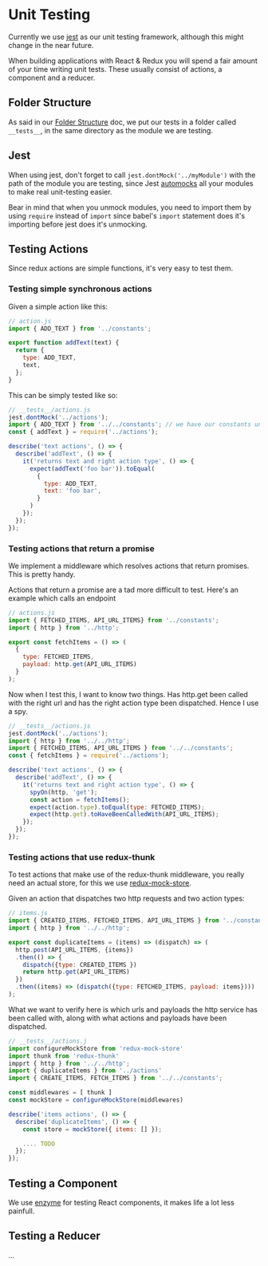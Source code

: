 # Unit Testing

Currently we use [jest](https://github.com/facebook/jest/) as our unit testing framework, although this might change in the near future.

When building applications with React & Redux you will spend a fair amount of your time writing unit tests. These usually consist of actions, a component and a reducer.

## Folder Structure
As said in our [Folder Structure](FolderStructure.md) doc, we put our tests in a folder called `__tests__`, in the same directory as the module we are testing.

## Jest
When using jest, don't forget to call `jest.dontMock('../myModule')` with the path of the module you are testing, since Jest [automocks](https://facebook.github.io/jest/docs/automatic-mocking.html) all your modules to make real unit-testing easier.

Bear in mind that when you unmock modules, you need to import them by using `require` instead of `import` since babel's `import` statement does it's importing before jest does it's unmocking.

## Testing Actions
Since redux actions are simple functions, it's very easy to test them. 

### Testing simple synchronous actions
Given a simple action like this:

```js
// action.js
import { ADD_TEXT } from '../constants';

export function addText(text) {
  return {
    type: ADD_TEXT,
    text,
  };
}
```

This can be simply tested like so:

```js
// __tests__/actions.js
jest.dontMock('../actions');
import { ADD_TEXT } from '../../constants'; // we have our constants unmocked by default, hence we don't need to manually unmock them here
const { addText } = require('../actions');

describe('text actions', () => {
  describe('addText', () => {
    it('returns text and right action type', () => {
      expect(addText('foo bar')).toEqual(
        {
          type: ADD_TEXT,
          text: 'foo bar',
        }
      )
    });
  });
});
```

### Testing actions that return a promise
We implement a middleware which resolves actions that return promises. This is pretty handy.

Actions that return a promise are a tad more difficult to test. Here's an example which calls an endpoint

```js
// actions.js
import { FETCHED_ITEMS, API_URL_ITEMS} from '../constants';
import { http } from '../http';

export const fetchItems = () => (
  {
    type: FETCHED_ITEMS,
    payload: http.get(API_URL_ITEMS)
  }
);
```

Now when I test this, I want to know two things. Has http.get been called with the right url and has the right action type been dispatched. Hence I use a spy.

```js
// __tests__/actions.js
jest.dontMock('../actions');
import { http } from '../../http';
import { FETCHED_ITEMS, API_URL_ITEMS } from '../../constants';
const { fetchItems } = require('../actions');

describe('text actions', () => {
  describe('addText', () => {
    it('returns text and right action type', () => {
      spyOn(http, 'get');
      const action = fetchItems();
      expect(action.type).toEqual(type: FETCHED_ITEMS);
      expect(http.get).toHaveBeenCalledWith(API_URL_ITEMS);
    });
  });
});
```

### Testing actions that use redux-thunk
To test actions that make use of the redux-thunk middleware, you really need an actual store, for this we use [redux-mock-store](https://github.com/arnaudbenard/redux-mock-store).

Given an action that dispatches two http requests and two action types:

```js
// items.js
import { CREATED_ITEMS, FETCHED_ITEMS, API_URL_ITEMS } from '../constants';
import { http } from '../../http';

export const duplicateItems = (items) => (dispatch) => (
  http.post(API_URL_ITEMS, {items})
  .then(() => {
    dispatch({type: CREATED_ITEMS })
    return http.get(API_URL_ITEMS)
  })
  .then((items) => (dispatch({type: FETCHED_ITEMS, payload: items})))
);
```

What we want to verify here is which urls and payloads the http service has been called with, along with what actions and payloads have been dispatched.

```js
// __tests__/actions.j
import configureMockStore from 'redux-mock-store'
import thunk from 'redux-thunk'
impprt { http } from '../../http';
import { duplicateItems } from '../actions'
import { CREATE_ITEMS, FETCH_ITEMS } from '../../constants';

const middlewares = [ thunk ]
const mockStore = configureMockStore(middlewares)

describe('items actions', () => {
  describe('duplicateItems', () => {
    const store = mockStore({ items: [] });

    .... TODO
  });
});
```


## Testing a Component

We use [enzyme](https://github.com/airbnb/enzyme) for testing React components, it makes life a lot less painfull.


## Testing a Reducer

...
